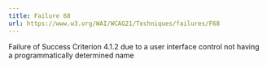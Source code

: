 ```yaml
---
title: Failure 68
url: https://www.w3.org/WAI/WCAG21/Techniques/failures/F68
---
```

Failure of Success Criterion 4.1.2 due to a user interface control not having a programmatically determined name
